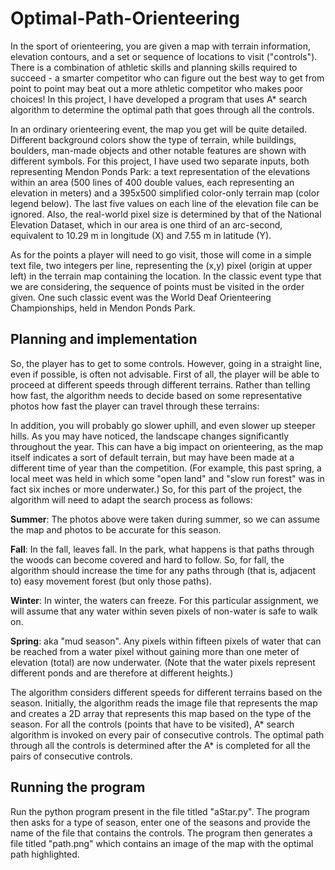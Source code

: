 # Optimal-Path-Orienteering

In the sport of orienteering, you are given a map with terrain information, elevation contours, and a set or sequence of 
locations to visit ("controls"). There is a combination of athletic skills and planning skills required to succeed - a smarter 
competitor who can figure out the best way to get from point to point may beat out a more athletic competitor who makes poor 
choices! In this project, I have developed a program that uses A* search algorithm to determine the optimal path that goes 
through all the controls.

In an ordinary orienteering event, the map you get will be quite detailed. Different background colors show the type of 
terrain, while buildings, boulders, man-made objects and other notable features are shown with different symbols. For this 
project, I have used two separate inputs, both representing Mendon Ponds Park: a text representation of the 
elevations within an area (500 lines of 400 double values, each representing an elevation in meters) and a 395x500 simplified 
color-only terrain map (color legend below). The last five values on each line of the elevation file can be ignored. Also, 
the real-world pixel size is determined by that of the National Elevation Dataset, which in our area is one third of an 
arc-second, equivalent to 10.29 m in longitude (X) and 7.55 m in latitude (Y).

As for the points a player will need to go visit, those will come in a simple text file, two integers per line, representing 
the (x,y) pixel (origin at upper left) in the terrain map containing the location. In the classic event type that we are 
considering, the sequence of points must be visited in the order given. One such classic event was the World Deaf Orienteering 
Championships, held in Mendon Ponds Park.

## Planning and implementation

So, the player has to get to some controls. However, going in a straight line, even if possible, is often not advisable. First 
of all, the player will be able to proceed at different speeds through different terrains. Rather than telling how fast, 
the algorithm needs to decide based on some representative photos how fast the player can travel through these terrains:

In addition, you will probably go slower uphill, and even slower up steeper hills. As you may have noticed, the landscape 
changes significantly throughout the year. This can have a big impact on orienteering, as the map itself indicates a sort of 
default terrain, but may have been made at a different time of year than the competition. (For example, this past spring, a 
local meet was held in which some "open land" and "slow run forest" was in fact six inches or more underwater.) So, for this 
part of the project, the algorithm will need to adapt the search process as follows:

**Summer**: The photos above were taken during summer, so we can assume the map and photos to be accurate for this season.

**Fall**: In the fall, leaves fall. In the park, what happens is that paths through the woods can become covered and hard to 
follow. So, for fall, the algorithm should increase the time for any paths through (that is, adjacent to) easy movement forest 
(but only those paths).

**Winter**: In winter, the waters can freeze. For this particular assignment, we will assume that any water within seven pixels
of non-water is safe to walk on.

**Spring**: aka "mud season". Any pixels within fifteen pixels of water that can be reached from a water pixel without gaining 
more than one meter of elevation (total) are now underwater. (Note that the water pixels represent different ponds and are 
therefore at different heights.)

The algorithm considers different speeds for different terrains based on the season. Initially, the algorithm reads the image
file that represents the map and creates a 2D array that represents this map based on the type of the season. For all the controls
(points that have to be visited), A* search algorithm is invoked on every pair of consecutive controls. The optimal path
through all the controls is determined after the A* is completed for all the pairs of consecutive controls.

## Running the program
Run the python program present in the file titled "aStar.py". The program then asks for a type of season, enter one of the seasons
and provide the name of the file that contains the controls. The program then generates a file titled "path.png" which contains
an image of the map with the optimal path highlighted.
